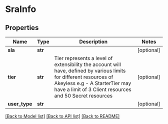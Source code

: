 # SraInfo

## Properties
Name | Type | Description | Notes
------------ | ------------- | ------------- | -------------
**sla** | **str** |  | [optional] 
**tier** | **str** | Tier represents a level of extensibility the account will have, defined by various limits for different resources of Akeyless e.g - A StarterTier may have a limit of 3 Client resources and 50 Secret resources | [optional] 
**user_type** | **str** |  | [optional] 

[[Back to Model list]](../README.md#documentation-for-models) [[Back to API list]](../README.md#documentation-for-api-endpoints) [[Back to README]](../README.md)


